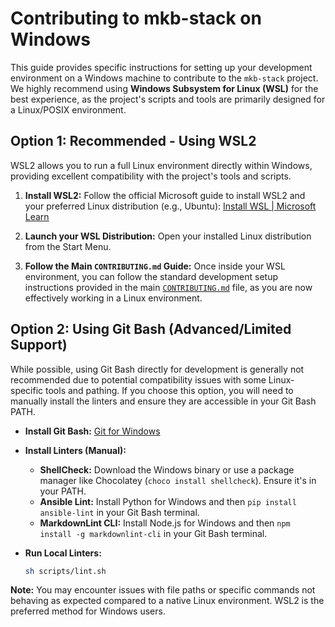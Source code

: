 # Contributing to mkb-stack on Windows

This guide provides specific instructions for setting up your development environment on a Windows machine to contribute to the `mkb-stack` project. We highly recommend using **Windows Subsystem for Linux (WSL)** for the best experience, as the project's scripts and tools are primarily designed for a Linux/POSIX environment.

## Option 1: Recommended - Using WSL2

WSL2 allows you to run a full Linux environment directly within Windows, providing excellent compatibility with the project's tools and scripts.

1.  **Install WSL2:** Follow the official Microsoft guide to install WSL2 and your preferred Linux distribution (e.g., Ubuntu):
    [Install WSL | Microsoft Learn](https://learn.microsoft.com/en-us/windows/wsl/install)

2.  **Launch your WSL Distribution:** Open your installed Linux distribution from the Start Menu.

3.  **Follow the Main `CONTRIBUTING.md` Guide:** Once inside your WSL environment, you can follow the standard development setup instructions provided in the main [`CONTRIBUTING.md`](./CONTRIBUTING.md) file, as you are now effectively working in a Linux environment.

## Option 2: Using Git Bash (Advanced/Limited Support)

While possible, using Git Bash directly for development is generally not recommended due to potential compatibility issues with some Linux-specific tools and pathing. If you choose this option, you will need to manually install the linters and ensure they are accessible in your Git Bash PATH.

*   **Install Git Bash:** [Git for Windows](https://gitforwindows.org/)

*   **Install Linters (Manual):**
    *   **ShellCheck:** Download the Windows binary or use a package manager like Chocolatey (`choco install shellcheck`). Ensure it's in your PATH.
    *   **Ansible Lint:** Install Python for Windows and then `pip install ansible-lint` in your Git Bash terminal.
    *   **MarkdownLint CLI:** Install Node.js for Windows and then `npm install -g markdownlint-cli` in your Git Bash terminal.

*   **Run Local Linters:**
    ```bash
    sh scripts/lint.sh
    ```

**Note:** You may encounter issues with file paths or specific commands not behaving as expected compared to a native Linux environment. WSL2 is the preferred method for Windows users.
